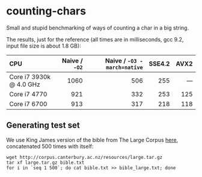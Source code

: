 # counting-chars
Small and stupid benchmarking of ways of counting a char in a big string.

The results, just for the reference (all times are in milliseconds, gcc 9.2, input file size is about 1.8 GB):

| CPU                     | Naive / `-O2` | Naive / `-O3 -march=native` | SSE4.2 | AVX2 |
|:----------------------- | -------------:| ---------------------------:| ------:| ----:|
| Core i7 3930k @ 4.0 GHz |          1060 |                         506 |    255 |    — |
| Core i7 4770            |           921 |                         332 |    253 |  125 |
| Core i7 6700            |           913 |                         317 |    218 |  118 |


## Generating test set

We use King James version of the bible from The Large Corpus [here](https://corpus.canterbury.ac.nz/descriptions/),
concatenated 500 times with itself:
```shell
wget http://corpus.canterbury.ac.nz/resources/large.tar.gz
tar xf large.tar.gz bible.txt
for i in `seq 1 500`; do cat bible.txt >> bible_large.txt; done
```
